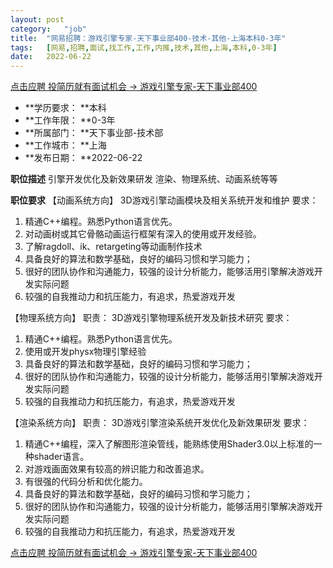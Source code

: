 ```yaml
---
layout:	post
category:	"job"
title:	"网易招聘：游戏引擎专家-天下事业部400-技术-其他-上海本科0-3年"
tags:	[网易,招聘,面试,找工作,工作,内推,技术,其他,上海,本科,0-3年]
date:	2022-06-22
---
```


[点击应聘 投简历就有面试机会 -> 游戏引擎专家-天下事业部400](http://mobile.bole.netease.com/bole/boleDetail?id=18292&employeeId=346f03c3cda5f04c&key=all)



- **学历要求： **本科
- **工作年限： **0-3年
- **所属部门： **天下事业部-技术部
- **工作城市： **上海
- **发布日期： **2022-06-22



**职位描述**
引擎开发优化及新效果研发
渲染、物理系统、动画系统等等



**职位要求**
【动画系统方向】
3D游戏引擎动画模块及相关系统开发和维护
要求：
1. 精通C++编程。熟悉Python语言优先。
2. 对动画树或其它骨骼动画运行框架有深入的使用或开发经验。
3. 了解ragdoll、ik、retargeting等动画制作技术
4. 具备良好的算法和数学基础，良好的编码习惯和学习能力；
5. 很好的团队协作和沟通能力，较强的设计分析能力，能够活用引擎解决游戏开发实际问题
6. 较强的自我推动力和抗压能力，有追求，热爱游戏开发

【物理系统方向】
职责：
3D游戏引擎物理系统开发及新技术研究
要求：
1. 精通C++编程。熟悉Python语言优先。
2. 使用或开发physx物理引擎经验
3. 具备良好的算法和数学基础，良好的编码习惯和学习能力；
4. 很好的团队协作和沟通能力，较强的设计分析能力，能够活用引擎解决游戏开发实际问题
5. 较强的自我推动力和抗压能力，有追求，热爱游戏开发

【渲染系统方向】
职责：
3D游戏引擎渲染系统开发优化及新效果研发
要求：
1. 精通C++编程，深入了解图形渲染管线，能熟练使用Shader3.0以上标准的一种shader语言。
2. 对游戏画面效果有较高的辨识能力和改善追求。
3. 有很强的代码分析和优化能力。
4. 具备良好的算法和数学基础，良好的编码习惯和学习能力；
5. 很好的团队协作和沟通能力，较强的设计分析能力，能够活用引擎解决游戏开发实际问题
6. 较强的自我推动力和抗压能力，有追求，热爱游戏开发



[点击应聘 投简历就有面试机会 -> 游戏引擎专家-天下事业部400](http://mobile.bole.netease.com/bole/boleDetail?id=18292&employeeId=346f03c3cda5f04c&key=all)
